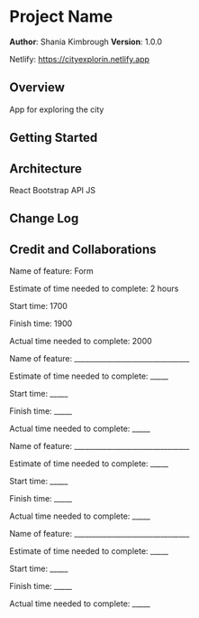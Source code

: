 # Project Name

**Author**: Shania Kimbrough
**Version**: 1.0.0 

Netlify: https://cityexplorin.netlify.app

## Overview
App for exploring the city

## Getting Started
<!-- What are the steps that a user must take in order to build this app on their own machine and get it running? -->

## Architecture
React Bootstrap
API
JS

## Change Log
<!-- Use this area to document the iterative changes made to your application as each feature is successfully implemented. Use time stamps. Here's an example:

01-01-2001 4:59pm - Application now has a fully-functional express server, with a GET route for the location resource. -->

## Credit and Collaborations


Name of feature: Form

Estimate of time needed to complete: 2 hours

Start time: 1700

Finish time: 1900

Actual time needed to complete: 2000


Name of feature: ________________________________

Estimate of time needed to complete: _____

Start time: _____

Finish time: _____

Actual time needed to complete: _____

Name of feature: ________________________________

Estimate of time needed to complete: _____

Start time: _____

Finish time: _____

Actual time needed to complete: _____

Name of feature: ________________________________

Estimate of time needed to complete: _____

Start time: _____

Finish time: _____

Actual time needed to complete: _____
